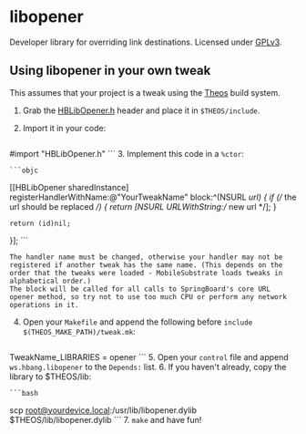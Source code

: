 # libopener
Developer library for overriding link destinations. Licensed under [GPLv3](http://hbang.ws/s/gpl).

## Using libopener in your own tweak
This assumes that your project is a tweak using the [Theos](https://github.com/DHowett/theos) build system.

1. Grab the [HBLibOpener.h](https://github.com/hbang/libopener/blob/master/HBLibOpener.h) header and place it in `$THEOS/include`.
2. Import it in your code:

    ```objc
#import "HBLibOpener.h"
    ```
3. Implement this code in a `%ctor`:

    ```objc
[[HBLibOpener sharedInstance] registerHandlerWithName:@"YourTweakName" block:^(NSURL *url) {
    if (/* the url should be replaced */) {
        return [NSURL URLWithString:/* new url */];
    }

    return (id)nil;
}];
    ```

    The handler name must be changed, otherwise your handler may not be registered if another tweak has the same name. (This depends on the order that the tweaks were loaded - MobileSubstrate loads tweaks in alphabetical order.)
    The block will be called for all calls to SpringBoard's core URL opener method, so try not to use too much CPU or perform any network operations in it.
4. Open your `Makefile` and append the following before `include $(THEOS_MAKE_PATH)/tweak.mk`:

    ```make
TweakName_LIBRARIES = opener
    ```
5. Open your `control` file and append `ws.hbang.libopener` to the `Depends:` list.
6. If you haven't already, copy the library to $THEOS/lib:

    ```bash
scp root@yourdevice.local:/usr/lib/libopener.dylib $THEOS/lib/libopener.dylib
    ```
7. `make` and have fun!
